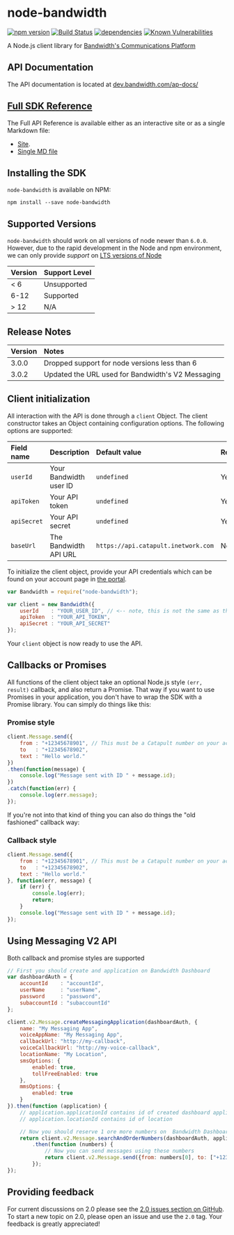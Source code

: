 # node-bandwidth
[![npm version](https://badge.fury.io/js/node-bandwidth.svg)](https://badge.fury.io/js/node-bandwidth)
[![Build Status](https://travis-ci.org/bandwidth/node-bandwidth.svg?branch=master)](https://travis-ci.org/bandwidth/node-bandwidth)
[![dependencies](https://david-dm.org/bandwidth/node-bandwidth.svg)](https://david-dm.org/bandwidth/node-bandwidth)
[![Known Vulnerabilities](https://snyk.io/package/npm/node-bandwidth/badge.svg)](https://snyk.io/package/npm/node-bandwidth)

A Node.js client library for [Bandwidth's Communications Platform](https://app.bandwidth.com/)

## API Documentation

The API documentation is located at [dev.bandwidth.com/ap-docs/](http://dev.bandwidth.com/ap-docs/)

## [Full SDK Reference](http://dev.bandwidth.com/node-bandwidth/index.html)
The Full API Reference is available either as an interactive site or as a single Markdown file:

* [Site](http://dev.bandwidth.com/node-bandwidth/index.html).
* [Single MD file](https://github.com/bandwidth/node-bandwidth/blob/master/docs/api.md)

## Installing the SDK

`node-bandwidth` is available on NPM:

	npm install --save node-bandwidth

## Supported Versions
`node-bandwidth` should work on all versions of node newer than `6.0.0`. However, due to the rapid development in the Node and npm environment, we can only provide _support_ on [LTS versions of Node](https://github.com/nodejs/LTS)

| Version                        | Support Level            |
|:-------------------------------|:-------------------------|
| < 6 | Unsupported
| 6-12      | Supported                |
| > 12 | N/A |

## Release Notes
| Version | Notes |
|:---|:---|
| 3.0.0 | Dropped support for node versions less than 6 |
| 3.0.2 | Updated the URL used for Bandwidth's V2 Messaging |

## Client initialization

All interaction with the API is done through a `client` Object. The client constructor takes an Object containing configuration options. The following options are supported:

| Field name  | Description            | Default value                       | Required |
|:------------|:-----------------------|:------------------------------------|:---------|
| `userId`    | Your Bandwidth user ID | `undefined`                         | Yes      |
| `apiToken`  | Your API token         | `undefined`                         | Yes      |
| `apiSecret` | Your API secret        | `undefined`                         | Yes      |
| `baseUrl`   | The Bandwidth API URL  | `https://api.catapult.inetwork.com` | No       |

To initialize the client object, provide your API credentials which can be found on your account page in [the portal](https://catapult.inetwork.com/pages/catapult.jsf).

```javascript
var Bandwidth = require("node-bandwidth");

var client = new Bandwidth({
	userId    : "YOUR_USER_ID", // <-- note, this is not the same as the username you used to login to the portal
	apiToken  : "YOUR_API_TOKEN",
	apiSecret : "YOUR_API_SECRET"
});
```

Your `client` object is now ready to use the API.

## Callbacks or Promises
All functions of the client object take an optional Node.js style `(err, result)` callback, and also return a Promise. That way if you want to use Promises in your application, you don't have to wrap the SDK with a Promise library. You can simply do things like this:

### Promise style
```javascript
client.Message.send({
	from : "+12345678901", // This must be a Catapult number on your account
	to   : "+12345678902",
	text : "Hello world."
})
.then(function(message) {
	console.log("Message sent with ID " + message.id);
})
.catch(function(err) {
	console.log(err.message);
});
```
If you're not into that kind of thing you can also do things the "old fashioned" callback way:

### Callback style
```javascript
client.Message.send({
	from : "+12345678901", // This must be a Catapult number on your account
	to   : "+12345678902",
	text : "Hello world."
}, function(err, message) {
	if (err) {
		console.log(err);
		return;
	}
	console.log("Message sent with ID " + message.id);
});
```

## Using Messaging V2 API

Both callback and promise styles are supported

```javascript
// First you should create and application on Bandwidth Dashboard
var dashboardAuth = {
	accountId    : "accountId",
	userName     : "userName",
	password     : "password",
	subaccountId : "subaccountId"
};

client.v2.Message.createMessagingApplication(dashboardAuth, {
    name: "My Messaging App",
    voiceAppName: "My Messaging App",
	callbackUrl: "http://my-callback",
	voiceCallbackUrl: "http://my-voice-callback",
    locationName: "My Location",
    smsOptions: {
        enabled: true,
        tollFreeEnabled: true
    },
    mmsOptions: {
        enabled: true
    }
}).then(function (application) {
	// application.applicationId contains id of created dashboard application
	// application.locationId contains id of location

	// Now you should reserve 1 ore more numbers on  Bandwidth Dashboard
	return client.v2.Message.searchAndOrderNumbers(dashboardAuth, application, new client.AreaCodeSearchAndOrderNumbersQuery({areaCode: "910", quantity: 1}))
		.then(function (numbers) {
			// Now you can send messages using these numbers
			return client.v2.Message.send({from: numbers[0], to: ["+12345678901", "+12345678902"], text: "Hello", applicationId: application.applicationId});
		});
});
```

## Providing feedback

For current discussions on 2.0 please see the [2.0 issues section on GitHub](https://github.com/bandwidth/node-bandwidth/labels/2.0). To start a new topic on 2.0, please open an issue and use the `2.0` tag. Your feedback is greatly appreciated!
